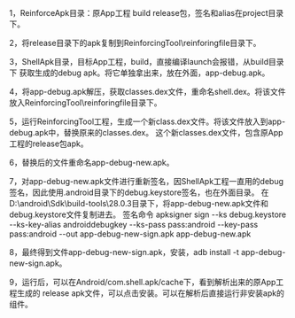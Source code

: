 1，ReinforceApk目录：原App工程
build release包，签名和alias在project目录下。

2，将release目录下的apk复制到ReinforcingTool\reinforingfile目录下。

3，ShellApk目录，目标App工程，build，直接编译launch会报错，从build目录下
获取生成的debug apk。将它单独拿出来，放在外面，app-debug.apk。

4，将app-debug.apk解压，获取classes.dex文件，重命名shell.dex。将该文件放入ReinforcingTool\reinforingfile目录下。

5，运行ReinforcingTool工程，生成一个新class.dex文件。将该文件放入到app-debug.apk中，替换原来的classes.dex。
这个新classes.dex文件，包含原App工程的release包apk。

6，替换后的文件重命名app-debug-new.apk。

7，对app-debug-new.apk文件进行重新签名，因ShellApk工程一直用的debug签名，因此使用.android目录下的debug.keystore签名，也在外面目录。
在D:\android\Sdk\build-tools\28.0.3目录下，将app-debug-new.apk文件和debug.keystore文件复制进去。
签名命令
apksigner sign  --ks debug.keystore  --ks-key-alias androiddebugkey  --ks-pass pass:android  --key-pass pass:android  --out app-debug-new-sign.apk  app-debug-new.apk

8，最终得到文件app-debug-new-sign.apk，安装，adb install -t app-debug-new-sign.apk。

9，运行后，可以在Android/com.shell.apk/cache下，看到解析出来的原App工程生成的 release apk文件，可以点击安装。可以在解析后直接运行非安装apk的组件。


